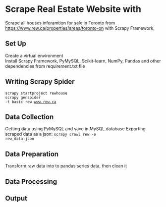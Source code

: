 # Scrape Real Estate Website with 

Scrape all houses inforamtion for sale in Toronto from <link>https://www.rew.ca/properties/areas/toronto-on</link> with Scrapy Framework.

## Set Up
Create a virtual environment</br>
Install Scrapy Framework, PyMySQL, Scikit-learn, NumPy, Pandas and other dependencies from requirement.txt file

## Writing Scrapy Spider
<code>scrapy startproject rewhouse</code> <br>
<code>scrapy genspider -t basic rew www.rew.ca</code>

## Data Collection 
Getting data using PyMySQL and save in MySQL database
Exporting scraped data as a json: <code>scrapy crawl rew -o rew_data.json</code>

## Data Preparation 
Transform raw data into to pandas series data, then clean it

## Data Processing

## Output
